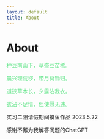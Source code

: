 ```yaml
---
layout: default
title: About
---
```


<!--意识到md文档都需要一个前言，而且注释的方法也不一样-->
<h1>About</h1>
<!--意识到是font 而不是front……
但是难道只能加一个属性吗？
另外颜色要加引号-->

<font color="#63E58A">

种豆南山下，草盛豆苗稀。</br>

晨兴理荒秽，带月荷锄归。</br>

道狭草木长，夕露沾我衣。</br>

衣沾不足惜，但使愿无违。</br>

</font>

实习二阳请假期间摸鱼作品
2023.5.22

感谢不懈为我解答问题的ChatGPT